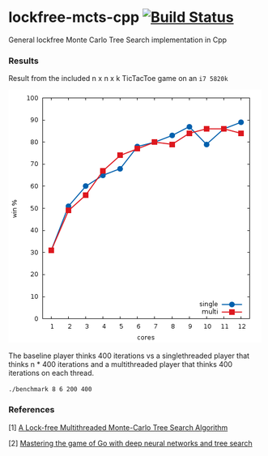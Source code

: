 # lockfree-mcts-cpp [![Build Status](https://travis-ci.org/lake4790k/lockfree-mcts-cpp.svg?branch=master)](https://travis-ci.org/lake4790k/lockfree-mcts-cpp)
General lockfree Monte Carlo Tree Search implementation in Cpp

### Results

Result from the included n x n x k TicTacToe game on an `i7 5820k`

![](benchmark.png)

The baseline player thinks 400 iterations vs a singlethreaded player that thinks n * 400 iterations and a multithreaded player that thinks 400 iterations on each thread.

```./benchmark 8 6 200 400```

### References

[1] [A Lock-free Multithreaded Monte-Carlo Tree Search Algorithm](
https://webdocs.cs.ualberta.ca/~mmueller/ps/enzenberger-mueller-acg12.pdf)

[2] [Mastering the game of Go with deep neural networks and tree search](http://willamette.edu/~levenick/cs448/goNature.pdf)
